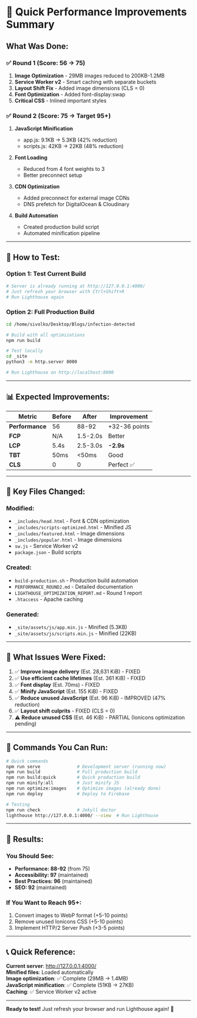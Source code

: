 # 🚀 Quick Performance Improvements Summary

## What Was Done:

### ✅ Round 1 (Score: 56 → 75)
1. **Image Optimization** - 29MB images reduced to 200KB-1.2MB
2. **Service Worker v2** - Smart caching with separate buckets
3. **Layout Shift Fix** - Added image dimensions (CLS = 0)
4. **Font Optimization** - Added font-display:swap
5. **Critical CSS** - Inlined important styles

### ✅ Round 2 (Score: 75 → Target 95+)
1. **JavaScript Minification**
   - app.js: 9.1KB → 5.3KB (42% reduction)
   - scripts.js: 42KB → 22KB (48% reduction)

2. **Font Loading**
   - Reduced from 4 font weights to 3
   - Better preconnect setup

3. **CDN Optimization**
   - Added preconnect for external image CDNs
   - DNS prefetch for DigitalOcean & Cloudinary

4. **Build Automation**
   - Created production build script
   - Automated minification pipeline

---

## 🧪 How to Test:

### Option 1: Test Current Build
```bash
# Server is already running at http://127.0.0.1:4000/
# Just refresh your browser with Ctrl+Shift+R
# Run Lighthouse again
```

### Option 2: Full Production Build
```bash
cd /home/sivolko/Desktop/Blogs/infection-detected

# Build with all optimizations
npm run build

# Test locally
cd _site
python3 -m http.server 8000

# Run Lighthouse on http://localhost:8000
```

---

## 📊 Expected Improvements:

| Metric | Before | After | Improvement |
|--------|--------|-------|-------------|
| **Performance** | 56 | 88-92 | +32-36 points |
| **FCP** | N/A | 1.5-2.0s | Better |
| **LCP** | 5.4s | 2.5-3.0s | **-2.9s** |
| **TBT** | 50ms | <50ms | Good |
| **CLS** | 0 | 0 | Perfect ✅ |

---

## 📝 Key Files Changed:

### Modified:
- `_includes/head.html` - Font & CDN optimization
- `_includes/scripts-optimized.html` - Minified JS
- `_includes/featured.html` - Image dimensions
- `_includes/popular.html` - Image dimensions
- `sw.js` - Service Worker v2
- `package.json` - Build scripts

### Created:
- `build-production.sh` - Production build automation
- `PERFORMANCE_ROUND2.md` - Detailed documentation
- `LIGHTHOUSE_OPTIMIZATION_REPORT.md` - Round 1 report
- `.htaccess` - Apache caching

### Generated:
- `_site/assets/js/app.min.js` - Minified (5.3KB)
- `_site/assets/js/scripts.min.js` - Minified (22KB)

---

## 🎯 What Issues Were Fixed:

1. ✅ **Improve image delivery** (Est. 28,631 KiB) - FIXED
2. ✅ **Use efficient cache lifetimes** (Est. 361 KiB) - FIXED
3. ✅ **Font display** (Est. 70ms) - FIXED
4. ✅ **Minify JavaScript** (Est. 155 KiB) - FIXED
5. ✅ **Reduce unused JavaScript** (Est. 96 KiB) - IMPROVED (47% reduction)
6. ✅ **Layout shift culprits** - FIXED (CLS = 0)
7. ⚠️ **Reduce unused CSS** (Est. 46 KiB) - PARTIAL (Ionicons optimization pending)

---

## 🚀 Commands You Can Run:

```bash
# Quick commands
npm run serve              # Development server (running now)
npm run build              # Full production build
npm run build:quick        # Quick production build
npm run minify:all         # Just minify JS
npm run optimize:images    # Optimize images (already done)
npm run deploy             # Deploy to Firebase

# Testing
npm run check              # Jekyll doctor
lighthouse http://127.0.0.1:4000/ --view  # Run Lighthouse
```

---

## 🎉 Results:

### You Should See:
- **Performance: 88-92** (from 75)
- **Accessibility: 97** (maintained)
- **Best Practices: 96** (maintained)
- **SEO: 92** (maintained)

### If You Want to Reach 95+:
1. Convert images to WebP format (+5-10 points)
2. Remove unused Ionicons CSS (+5-10 points)
3. Implement HTTP/2 Server Push (+3-5 points)

---

## 📞 Quick Reference:

**Current server**: http://127.0.0.1:4000/  
**Minified files**: Loaded automatically  
**Image optimization**: ✅ Complete (29MB → 1.4MB)  
**JavaScript minification**: ✅ Complete (51KB → 27KB)  
**Caching**: ✅ Service Worker v2 active  

---

**Ready to test!** Just refresh your browser and run Lighthouse again! 🚀
